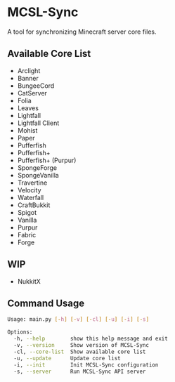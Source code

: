 # MCSL-Sync

A tool for synchronizing Minecraft server core files.

## Available Core List

- Arclight
- Banner
- BungeeCord
- CatServer
- Folia
- Leaves
- Lightfall
- Lightfall Client
- Mohist
- Paper
- Pufferfish
- Pufferfish+
- Pufferfish+ (Purpur)
- SpongeForge
- SpongeVanilla
- Travertine
- Velocity
- Waterfall
- CraftBukkit
- Spigot
- Vanilla
- Purpur
- Fabric
- Forge

## WIP

- NukkitX

## Command Usage

```bash
Usage: main.py [-h] [-v] [-cl] [-u] [-i] [-s]

Options:
  -h, --help        show this help message and exit
  -v, --version     Show version of MCSL-Sync
  -cl, --core-list  Show available core list
  -u, --update      Update core list
  -i, --init        Init MCSL-Sync configuration
  -s, --server      Run MCSL-Sync API server
```
